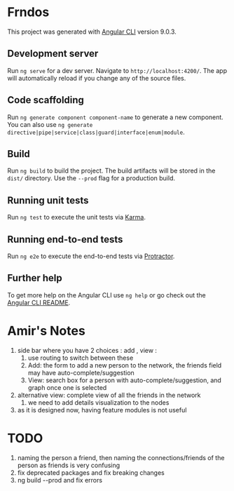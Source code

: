 # Frndos

This project was generated with [Angular CLI](https://github.com/angular/angular-cli) version 9.0.3.

## Development server

Run `ng serve` for a dev server. Navigate to `http://localhost:4200/`. The app will automatically reload if you change any of the source files.

## Code scaffolding

Run `ng generate component component-name` to generate a new component. You can also use `ng generate directive|pipe|service|class|guard|interface|enum|module`.

## Build

Run `ng build` to build the project. The build artifacts will be stored in the `dist/` directory. Use the `--prod` flag for a production build.

## Running unit tests

Run `ng test` to execute the unit tests via [Karma](https://karma-runner.github.io).

## Running end-to-end tests

Run `ng e2e` to execute the end-to-end tests via [Protractor](http://www.protractortest.org/).

## Further help

To get more help on the Angular CLI use `ng help` or go check out the [Angular CLI README](https://github.com/angular/angular-cli/blob/master/README.md).

# Amir's Notes

1. side bar where you have 2 choices : add , view :
    1. use routing to switch between these 
    1. Add: the form to add a new person to the network, the friends field may have auto-complete/suggestion
    1. View: search box for a person with auto-complete/suggestion, and graph once one is selected
1. alternative view: complete view of all the friends in the network
    1. we need to add details visualization to the nodes
1. as it is designed now, having feature modules is not useful

# TODO
1. naming the person a friend, then naming the connections/friends of the person as friends is very confusing
1. fix deprecated packages and fix breaking changes
1. ng build --prod and fix errors